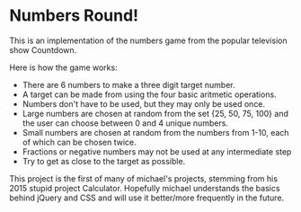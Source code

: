 # Numbers Round!

This is an implementation of the numbers game from the popular television show Countdown.

Here is how the game works: 
  * There are 6 numbers to make a three digit target number.
  * A target can be made from using the four basic aritmetic operations.
  * Numbers don't have to be used, but they may only be used once.
  * Large numbers are chosen at random from the set {25, 50, 75, 100} and the user can choose between 0 and 4 unique numbers.
  * Small numbers are chosen at random from the numbers from 1-10, each of which can be chosen twice.
  * Fractions or negative numbers may not be used at any intermediate step
  * Try to get as close to the target as possible.
  
This project is the first of many of michael's projects, stemming from his 2015 stupid project Calculator. Hopefully michael understands the basics behind jQuery and CSS and will use it better/more frequently in the future.
